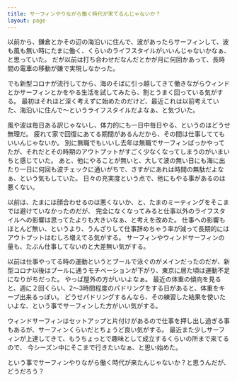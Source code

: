 ```yaml
---
title: サーフィンやりながら働く時代が来てるんじゃないか？
layout: page
---
```

以前から、鎌倉とかその辺の海沿いに住んで、波があったらサーフィンして、波も風も無い時にたまに働く、くらいのライフスタイルがいいんじゃないかなぁ、と思っていた。
だが以前は打ち合わせだなんだとかが月に何回かあって、長時間の電車の移動が嫌で実現しなかった。

でも新型コロナが流行してから、海のそばに引っ越してきて働きながらウィンドとかサーフィンとかをやる生活を試してみたら、割とうまく回っている気がする。
最初はそれほど深く考えずに始めたのだけど、最近これは以前考えていた、海沿いに住んで〜というライフスタイルだよなぁ、と気づいた。

風や波は毎日ある訳じゃないし、体力的にも一日中毎日やる、というのはどうせ無理だ。
疲れて家で回復にあてる期間があるんだから、その間は仕事しててもいいんじゃないか。
別に無職でもいいし去年は無職でサーフィンばっかやってたが、それだとその時期のアウトプットがすごく少なくなってしまうのがいまいちと感じていた。
あと、他にやることが無いと、大して波の無い日にも海に出たり一日に何回も波チェックに通いがちで、さすがにあれは時間の無駄だよなぁ、という気もしていた。
日々の充実度という点で、他にもやる事があるのは悪くない。

以前は、たまには顔合わせるのは悪くないか、と、たまのミーティングをそこまでは避けていなかったのだが、
完全になくなってみると仕事以外のライフスタイルへの影響は思ってたよりも大きいなぁ、と考えを改めた。
仕事への影響もほとんど無い、というより、うんざりして仕事辞めちゃう率が減って長期的にはアウトプットはむしろ増えてる気がする。
サーフィンやウィンドサーフィンの量も、たぶん仕事してないのと大差無い気がする。

以前は仕事やってる時の運動というとプールで泳ぐのがメインだったのだが、新型コロナ以後はプールに通うモチベーションが下がり、東京に居た頃は運動不足になりがちだった。
やっぱ屋外の方がいいよなぁ。
最近の体重の傾向を見ると、週に２回くらい、2〜3時間程度のパドリングをする日があると、体重をキープ出来るっぽい。
どうせパドリングするんなら、その練習した結果を使いたいよな、という事でサーフィンした方がいい気がする。

ウィンドサーフィンはセットアップと片付けがあるので仕事を押し出し過ぎる事もあるが、サーフィンくらいだとちょうど良い気がする。
最近また少しサーフィンが上達してきて、もうちょっとで趣味として成立するくらいの所まで来てるので、
今シーズン中にそこまで行きたいなぁ、と思い始めた。

という事でサーフィンやりながら働く時代が来たんじゃないか？と思うんだが、どうだろう？